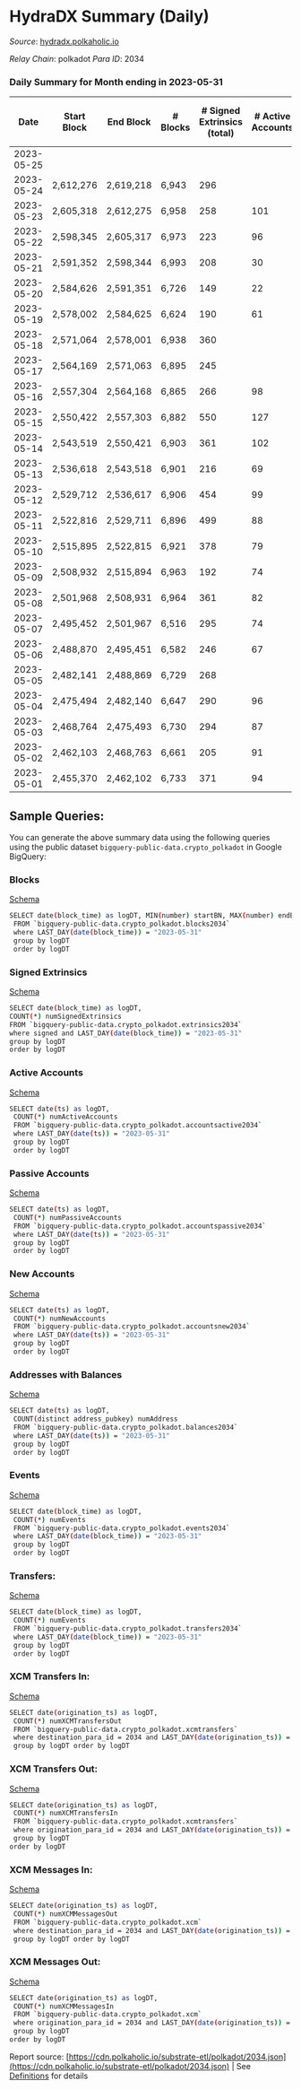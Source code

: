 # HydraDX Summary (Daily)

_Source_: [hydradx.polkaholic.io](https://hydradx.polkaholic.io)

*Relay Chain*: polkadot
*Para ID*: 2034



### Daily Summary for Month ending in 2023-05-31


| Date | Start Block | End Block | # Blocks  | # Signed Extrinsics (total) | # Active Accounts | # Passive | # New | # Addresses with Balances | # Events | # Transfers | # XCM Transfers In | # XCM Transfers Out | # XCM In | # XCM Out | Issues | 
| ---- | ----------- | --------- | --------  | --------------------------- | ----------------- | --------- | ----- | ------------------------- | -------- | ----------- | ------------------ | ------------------- | -------- | --------- | ------ |
| 2023-05-25 |  |  |   |  |  |  |  |  |  |   |   |   |  |  |  |
| 2023-05-24 | 2,612,276 | 2,619,218 | 6,943  | 296 |  |  |  |  | 25,205 | 458  | 50 ($295,382.48) | 34 ($104,984.34) | 57 | 34 |  |
| 2023-05-23 | 2,605,318 | 2,612,275 | 6,958  | 258 | 101 |  | 7 | 23,658 | 24,258 | 323  | 29 ($13,749.47) | 28 ($16,901.94) | 34 | 28 |  |
| 2023-05-22 | 2,598,345 | 2,605,317 | 6,973  | 223 | 96 |  | 3 | 23,651 | 24,048 | 281  | 29 ($22,742.91) | 31 ($12,595.00) | 31 | 31 |  |
| 2023-05-21 | 2,591,352 | 2,598,344 | 6,993  | 208 | 30 |  | 3 | 23,649 | 23,843 | 283  | 22 ($21,979.27) | 14 ($11,286.21) | 29 | 14 |  |
| 2023-05-20 | 2,584,626 | 2,591,351 | 6,726  | 149 | 22 |  | 3 | 23,648 | 22,214 | 146  | 11 ($2,760.96) | 21 ($11,016.56) | 23 | 21 |  |
| 2023-05-19 | 2,578,002 | 2,584,625 | 6,624  | 190 | 61 |  | 2 | 23,645 | 22,420 | 266  | 10 ($5,469.23) | 13 ($16,557.89) | 13 | 13 |  |
| 2023-05-18 | 2,571,064 | 2,578,001 | 6,938  | 360 |  |  | 3 | 23,643 | 25,338 | 476  | 28 ($21,002.02) | 26 ($21,294.22) | 32 | 26 |  |
| 2023-05-17 | 2,564,169 | 2,571,063 | 6,895  | 245 |  |  | 3 | 23,640 | 23,892 | 310  | 19 ($15,186.49) | 31 ($34,741.86) | 21 | 31 |  |
| 2023-05-16 | 2,557,304 | 2,564,168 | 6,865  | 266 | 98 |  | 3 | 23,638 | 24,205 | 327  | 53 ($21,969.33) | 48 ($23,985.70) | 62 | 47 |  |
| 2023-05-15 | 2,550,422 | 2,557,303 | 6,882  | 550 | 127 |  | 11 | 23,635 | 28,061 | 752  | 90 ($51,512.36) | 107 ($61,564.54) | 104 | 108 |  |
| 2023-05-14 | 2,543,519 | 2,550,421 | 6,903  | 361 | 102 |  | 8 | 23,625 | 25,316 | 411  | 54 ($49,496.76) | 52 ($42,823.00) | 59 | 52 |  |
| 2023-05-13 | 2,536,618 | 2,543,518 | 6,901  | 216 | 69 |  | 4 | 23,620 | 23,799 | 289  | 35 ($27,862.35) | 47 ($15,661.22) | 37 | 47 |  |
| 2023-05-12 | 2,529,712 | 2,536,617 | 6,906  | 454 | 99 |  | 6 | 23,616 | 26,118 | 524  | 38 ($21,092.60) | 64 ($15,264.96) | 47 | 64 |  |
| 2023-05-11 | 2,522,816 | 2,529,711 | 6,896  | 499 | 88 |  | 7 | 23,610 | 25,678 | 369  | 26 ($35,351.64) | 30 ($10,522.48) | 34 | 31 |  |
| 2023-05-10 | 2,515,895 | 2,522,815 | 6,921  | 378 | 79 |  | 8 | 23,604 | 25,863 | 621  | 27 ($15,477.70) | 19 ($21,473.03) | 33 | 20 |  |
| 2023-05-09 | 2,508,932 | 2,515,894 | 6,963  | 192 | 74 |  | 2 | 23,596 | 23,631 | 280  | 24 ($16,107.60) | 10 ($1,735.85) | 27 | 10 |  |
| 2023-05-08 | 2,501,968 | 2,508,931 | 6,964  | 361 | 82 |  | 4 | 23,594 | 25,853 | 577  | 33 ($25,207.03) | 23 ($12,492.59) | 45 | 23 |  |
| 2023-05-07 | 2,495,452 | 2,501,967 | 6,516  | 295 | 74 |  | 4 | 23,591 | 23,805 | 491  | 41 ($10,737.45) | 24 ($16,485.02) | 46 | 24 |  |
| 2023-05-06 | 2,488,870 | 2,495,451 | 6,582  | 246 | 67 |  | 2 | 23,589 | 23,161 | 384  | 19 ($14,904.06) | 25 ($14,787.87) | 24 | 27 |  |
| 2023-05-05 | 2,482,141 | 2,488,869 | 6,729  | 268 |  |  | 4 | 23,588 | 23,825 | 405  | 17 ($21,768.96) | 23 ($11,267.82) | 21 | 23 |  |
| 2023-05-04 | 2,475,494 | 2,482,140 | 6,647  | 290 | 96 |  | 5 | 23,586 | 23,966 | 424  | 43 ($27,268.35) | 16 ($11,959.20) | 52 | 16 |  |
| 2023-05-03 | 2,468,764 | 2,475,493 | 6,730  | 294 | 87 |  | 4 | 23,581 | 24,182 | 458  | 29 ($5,764.91) | 14 ($2,003.36) | 39 | 15 |  |
| 2023-05-02 | 2,462,103 | 2,468,763 | 6,661  | 205 | 91 |  | 2 | 23,578 | 22,747 | 271  | 16 ($8,435.96) | 10 ($10,925.82) | 19 | 10 |  |
| 2023-05-01 | 2,455,370 | 2,462,102 | 6,733  | 371 | 94 |  | 7 | 23,576 | 24,862 | 529  | 27 ($7,805.42) | 34 ($15,086.92) | 30 | 34 |  |

## Sample Queries:
You can generate the above summary data using the following queries using the public dataset `bigquery-public-data.crypto_polkadot` in Google BigQuery:


### Blocks 

[Schema](https://github.com/colorfulnotion/substrate-etl/blob/main/schema/blocks.json)

```bash
SELECT date(block_time) as logDT, MIN(number) startBN, MAX(number) endBN, COUNT(*) numBlocks 
 FROM `bigquery-public-data.crypto_polkadot.blocks2034`  
 where LAST_DAY(date(block_time)) = "2023-05-31" 
 group by logDT 
 order by logDT
```

### Signed Extrinsics 

[Schema](https://github.com/colorfulnotion/substrate-etl/blob/main/schema/extrinsics.json)

```bash
SELECT date(block_time) as logDT, 
COUNT(*) numSignedExtrinsics 
FROM `bigquery-public-data.crypto_polkadot.extrinsics2034`  
where signed and LAST_DAY(date(block_time)) = "2023-05-31" 
group by logDT 
order by logDT
```

### Active Accounts 

[Schema](https://github.com/colorfulnotion/substrate-etl/blob/main/schema/accountsactive.json)

```bash
SELECT date(ts) as logDT, 
 COUNT(*) numActiveAccounts 
 FROM `bigquery-public-data.crypto_polkadot.accountsactive2034` 
 where LAST_DAY(date(ts)) = "2023-05-31" 
 group by logDT 
 order by logDT
```

### Passive Accounts 

[Schema](https://github.com/colorfulnotion/substrate-etl/blob/main/schema/accountspassive.json)

```bash
SELECT date(ts) as logDT, 
 COUNT(*) numPassiveAccounts 
 FROM `bigquery-public-data.crypto_polkadot.accountspassive2034` 
 where LAST_DAY(date(ts)) = "2023-05-31" 
 group by logDT 
 order by logDT
```

### New Accounts 

[Schema](https://github.com/colorfulnotion/substrate-etl/blob/main/schema/accountsnew.json)

```bash
SELECT date(ts) as logDT, 
 COUNT(*) numNewAccounts 
 FROM `bigquery-public-data.crypto_polkadot.accountsnew2034` 
 where LAST_DAY(date(ts)) = "2023-05-31" 
 group by logDT
 order by logDT
```

### Addresses with Balances 

[Schema](https://github.com/colorfulnotion/substrate-etl/blob/main/schema/balances.json)

```bash
SELECT date(ts) as logDT,
 COUNT(distinct address_pubkey) numAddress 
 FROM `bigquery-public-data.crypto_polkadot.balances2034` 
 where LAST_DAY(date(ts)) = "2023-05-31" 
 group by logDT 
 order by logDT
```

### Events 

[Schema](https://github.com/colorfulnotion/substrate-etl/blob/main/schema/events.json)

```bash
SELECT date(block_time) as logDT, 
 COUNT(*) numEvents 
 FROM `bigquery-public-data.crypto_polkadot.events2034` 
 where LAST_DAY(date(block_time)) = "2023-05-31" 
 group by logDT 
 order by logDT
```

### Transfers:

[Schema](https://github.com/colorfulnotion/substrate-etl/blob/main/schema/transfers.json)

```bash
SELECT date(block_time) as logDT, 
 COUNT(*) numEvents 
 FROM `bigquery-public-data.crypto_polkadot.transfers2034` 
 where LAST_DAY(date(block_time)) = "2023-05-31" 
 group by logDT 
 order by logDT
```

### XCM Transfers In: 

[Schema](https://github.com/colorfulnotion/substrate-etl/blob/main/schema/xcmtransfers.json)

```bash
SELECT date(origination_ts) as logDT, 
 COUNT(*) numXCMTransfersOut 
 FROM `bigquery-public-data.crypto_polkadot.xcmtransfers` 
 where destination_para_id = 2034 and LAST_DAY(date(origination_ts)) = "2023-05-31" 
 group by logDT order by logDT
```

### XCM Transfers Out: 

[Schema](https://github.com/colorfulnotion/substrate-etl/blob/main/schema/xcmtransfers.json)

```bash
SELECT date(origination_ts) as logDT, 
 COUNT(*) numXCMTransfersIn 
 FROM `bigquery-public-data.crypto_polkadot.xcmtransfers` 
 where origination_para_id = 2034 and LAST_DAY(date(origination_ts)) = "2023-05-31" 
 group by logDT 
order by logDT
```

### XCM Messages In: 

[Schema](https://github.com/colorfulnotion/substrate-etl/blob/main/schema/xcm.json)

```bash
SELECT date(origination_ts) as logDT, 
 COUNT(*) numXCMMessagesOut 
 FROM `bigquery-public-data.crypto_polkadot.xcm` 
 where destination_para_id = 2034 and LAST_DAY(date(origination_ts)) = "2023-05-31" 
 group by logDT order by logDT
```

### XCM Messages Out: 

[Schema](https://github.com/colorfulnotion/substrate-etl/blob/main/schema/xcm.json)

```bash
SELECT date(origination_ts) as logDT, 
 COUNT(*) numXCMMessagesIn 
 FROM `bigquery-public-data.crypto_polkadot.xcm` 
 where origination_para_id = 2034 and LAST_DAY(date(origination_ts)) = "2023-05-31" 
 group by logDT 
order by logDT
```


Report source: [https://cdn.polkaholic.io/substrate-etl/polkadot/2034.json](https://cdn.polkaholic.io/substrate-etl/polkadot/2034.json) | See [Definitions](/DEFINITIONS.md) for details
